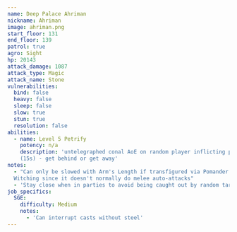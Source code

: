 ```yaml
---
name: Deep Palace Ahriman
nickname: Ahriman
image: ahriman.png
start_floor: 131
end_floor: 139
patrol: true
agro: Sight
hp: 20143
attack_damage: 1087
attack_type: Magic
attack_name: Stone
vulnerabilities:
  bind: false
  heavy: false
  sleep: false
  slow: true
  stun: true
  resolution: false
abilities:
  - name: Level 5 Petrify
    potency: n/a
    description: 'untelegraphed conal AoE on random player inflicting petrify
    (15s) - get behind or get away'
notes:
  - "Can only be slowed with Arm's Length if transfigured via Pomander of
  Witching since it doesn't normally do melee auto-attacks"
  - 'Stay close when in parties to avoid being caught out by random targeting'
job_specifics:
  SGE:
    difficulty: Medium
    notes:
      - 'Can interrupt casts without steel'
---
```

